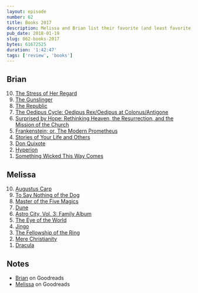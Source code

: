 ```yaml
---
layout: episode
number: 62
title: Books 2017
description: Melissa and Brian list their favorite (and least favorite) books that they read for the first time in 2017.
pub_date: 2018-01-19
slug: 062-books-2017
bytes: 61672525
duration: '1:42:47'
tags: ['review', 'books']
---
```


<h2>Brian</h2>
<ol reversed>
<li><a href="https://www.goodreads.com/review/show/1709191569">The Stress of Her Regard</a></li>
<li><a href="https://www.goodreads.com/review/show/1904730227">The Gunslinger</a></li>
<li><a href="https://www.goodreads.com/review/show/1599808422">The Republic</a></li>
<li><a href="https://www.goodreads.com/review/show/1979269962">The Oedipus Cycle: Oedipus Rex/Oedipus at Colonus/Antigone</a></li>
<li><a href="https://www.goodreads.com/review/show/1766455177">Surprised by Hope: Rethinking Heaven, the Resurrection, and the Mission of the Church</a></li>
<li><a href="https://www.goodreads.com/review/show/1599827197">Frankenstein; or, The Modern Prometheus</a></li>
<li><a href="https://www.goodreads.com/review/show/1414437628">Stories of Your Life and Others</a></li>
<li><a href="https://www.goodreads.com/review/show/1953001559">Don Quixote</a></li>
<li><a href="https://www.goodreads.com/review/show/2017494256">Hyperion</a></li>
<li><a href="https://www.goodreads.com/review/show/1833666272">Something Wicked This Way Comes</a></li>
</ol>

<h2>Melissa</h2>
<ol reversed>
<li><a href="https://www.goodreads.com/review/show/1874575739">Augustus Carp</a></li>
<li><a href="https://www.goodreads.com/review/show/1844403008">To Say Nothing of the Dog</a></li>
<li><a href="https://www.goodreads.com/review/show/1909730947">Master of the Five Magics</a></li>
<li><a href="https://www.goodreads.com/review/show/2140623254">Dune</a></li>
<li><a href="https://www.goodreads.com/review/show/1635056868">Astro City, Vol. 3: Family Album</a></li>
<li><a href="https://www.goodreads.com/review/show/1609810716">The Eye of the World</a></li>
<li><a href="https://www.goodreads.com/review/show/2020120868">Jingo</a></li>
<li><a href="https://www.goodreads.com/review/show/1610826059">The Fellowship of the Ring</a></li>
<li><a href="https://www.goodreads.com/review/show/1919972006">Mere Christianity</a></li>
<li><a href="https://www.goodreads.com/review/show/1960492501">Dracula</a></li>
</ol>

<h2>Notes</h2>
<ul>
<li><a href="https://www.goodreads.com/user/show/4812558-brian-koser">Brian</a> on Goodreads</li>
<li><a href="https://www.goodreads.com/user/show/54340861-melissa">Melissa</a> on Goodreads</li>
</ul>